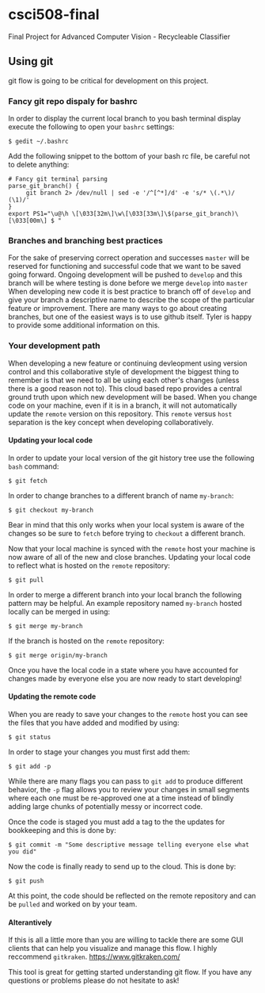 # csci508-final
Final Project for Advanced Computer Vision - Recycleable Classifier 


## Using git
git flow is going to be critical for development on this project.

### Fancy git repo dispaly for bashrc
In order to display the current local branch to you bash terminal display execute the following to open your `bashrc` settings: 
```
$ gedit ~/.bashrc
```

Add the following snippet to the bottom of your bash rc file, be careful not to delete anything:
```
# Fancy git terminal parsing 
parse_git_branch() {
     git branch 2> /dev/null | sed -e '/^[^*]/d' -e 's/* \(.*\)/ (\1)/'
}
export PS1="\u@\h \[\033[32m\]\w\[\033[33m\]\$(parse_git_branch)\[\033[00m\] $ "
```

### Branches and branching best practices
For the sake of preserving correct operation and successes `master` will be reserved for functioning and successful code that we want to be saved going forward. 
Ongoing development will be pushed to `develop` and this branch will be where testing is done before we merge `develop` into `master`
When developing new code it is best practice to branch off of `develop` and give your branch a descriptive name to describe the scope of the particular feature or improvement. There are many ways to go about creating branches, but one of the easiest ways is to use github itself. Tyler is happy to provide some additional information on this. 

### Your development path
When developing a new feature or continuing devleopment using version control and this collaborative style of development the biggest thing to remember is that we need to all be using each other's changes (unless there is a good reason not to). This cloud based repo provides a central ground truth upon which new development will be based. When you change code on your machine, even if it is in a branch, it will not automatically update the `remote` version on this repository. This `remote` versus `host` separation is the key concept when developing collaboratively. 

#### Updating your local code
In order to update your local version of the git history tree use the following `bash` command:
```
$ git fetch
```

In order to change branches to a different branch of name `my-branch`:
```
$ git checkout my-branch
```
Bear in mind that this only works when your local system is aware of the changes so be sure to `fetch` before trying to `checkout` a different branch.

Now that your local machine is synced with the `remote` host your machine is now aware of all of the new and close branches. Updating your local code to reflect what is hosted on the `remote` repository:
```
$ git pull
```

In order to merge a different branch into your local branch the following pattern may be helpful. An example repository named `my-branch` hosted locally can be merged in using:
```
$ git merge my-branch
```

If the branch is hosted on the `remote` repository:
```
$ git merge origin/my-branch
```

Once you have the local code in a state where you have accounted for changes made by everyone else you are now ready to start developing! 

#### Updating the remote code 
When you are ready to save your changes to the `remote` host you can see the files that you have added and modified by using:
```
$ git status
```

In order to stage your changes you must first add them:
```
$ git add -p
```
While there are many flags you can pass to `git add` to produce different behavior, the `-p` flag allows you to review your changes in small segments where each one must be re-approved one at a time instead of blindly adding large chunks of potentially messy or incorrect code. 

Once the code is staged you must add a tag to the the updates for bookkeeping and this is done by:
```
$ git commit -m "Some descriptive message telling everyone else what you did"
```

Now the code is finally ready to send up to the cloud. This is done by: 
```
$ git push
```

At this point, the code should be reflected on the remote repository and can be `pulled` and worked on by your team. 

#### Alterantively
If this is all a little more than you are willing to tackle there are some GUI clients that can help you visualize and manage this flow. I highly reccommend `gitkraken`. 
https://www.gitkraken.com/

This tool is great for getting started understanding git flow. If you have any questions or problems please do not hesitate to ask!

